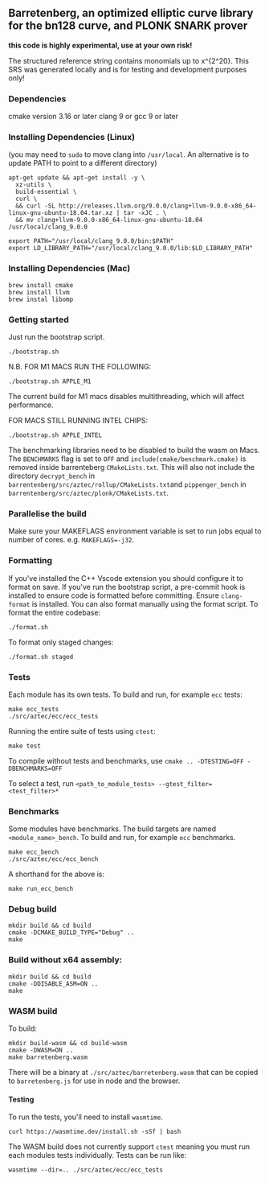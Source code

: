 ## Barretenberg, an optimized elliptic curve library for the bn128 curve, and PLONK SNARK prover

**this code is highly experimental, use at your own risk!**

The structured reference string contains monomials up to x^{2^20}. This SRS was generated locally and is for testing and development purposes only!

### Dependencies

cmake version 3.16 or later
clang 9 or gcc 9 or later

### Installing Dependencies (Linux)

(you may need to `sudo` to move clang into `/usr/local`. An alternative is to update PATH to point to a different directory)

```
apt-get update && apt-get install -y \
  xz-utils \
  build-essential \
  curl \
  && curl -SL http://releases.llvm.org/9.0.0/clang+llvm-9.0.0-x86_64-linux-gnu-ubuntu-18.04.tar.xz | tar -xJC . \
  && mv clang+llvm-9.0.0-x86_64-linux-gnu-ubuntu-18.04 /usr/local/clang_9.0.0

export PATH="/usr/local/clang_9.0.0/bin:$PATH"
export LD_LIBRARY_PATH="/usr/local/clang_9.0.0/lib:$LD_LIBRARY_PATH"
```

### Installing Dependencies (Mac)

```
brew install cmake
brew install llvm
brew instal libomp
```

### Getting started

Just run the bootstrap script.

```
./bootstrap.sh
```

N.B. FOR M1 MACS RUN THE FOLLOWING:

```
./bootstrap.sh APPLE_M1
```

The current build for M1 macs disables multithreading, which will affect performance.

FOR MACS STILL RUNNING INTEL CHIPS:

```
./bootstrap.sh APPLE_INTEL
```

The benchmarking libraries need to be disabled to build the wasm on Macs. The `BENCHMARKS` flag is set to `OFF` and `include(cmake/benchmark.cmake)` is removed inside barrenteberg `CMakeLists.txt`. This will also
not include the directory `decrypt_bench` in `barrentenberg/src/aztec/rollup/CMakeLists.txt`and `pippenger_bench` in `barrentenberg/src/aztec/plonk/CMakeLists.txt`.

### Parallelise the build

Make sure your MAKEFLAGS environment variable is set to run jobs equal to number of cores. e.g. `MAKEFLAGS=-j32`.

### Formatting

If you've installed the C++ Vscode extension you should configure it to format on save.
If you've run the bootstrap script, a pre-commit hook is installed to ensure code is formatted before committing.
Ensure `clang-format` is installed. You can also format manually using the format script.
To format the entire codebase:

```
./format.sh
```

To format only staged changes:

```
./format.sh staged
```

### Tests

Each module has its own tests. To build and run, for example `ecc` tests:

```
make ecc_tests
./src/aztec/ecc/ecc_tests
```

Running the entire suite of tests using `ctest`:

```
make test
```

To compile without tests and benchmarks, use `cmake .. -DTESTING=OFF -DBENCHMARKS=OFF`

To select a test, run `<path_to_module_tests> --gtest_filter=<test_filter>*`

### Benchmarks

Some modules have benchmarks. The build targets are named `<module_name>_bench`. To build and run, for example `ecc` benchmarks.

```
make ecc_bench
./src/aztec/ecc/ecc_bench
```

A shorthand for the above is:

```
make run_ecc_bench
```

### Debug build

```
mkdir build && cd build
cmake -DCMAKE_BUILD_TYPE="Debug" ..
make
```

### Build without x64 assembly:

```
mkdir build && cd build
cmake -DDISABLE_ASM=ON ..
make
```

### WASM build

To build:

```
mkdir build-wasm && cd build-wasm
cmake -DWASM=ON ..
make barretenberg.wasm
```

There will be a binary at `./src/aztec/barretenberg.wasm` that can be copied to `barretenberg.js` for use in node and the browser.

#### Testing

To run the tests, you'll need to install `wasmtime`.

```
curl https://wasmtime.dev/install.sh -sSf | bash
```

The WASM build does not currently support `ctest` meaning you must run each modules tests individually.
Tests can be run like:

```
wasmtime --dir=.. ./src/aztec/ecc/ecc_tests
```
